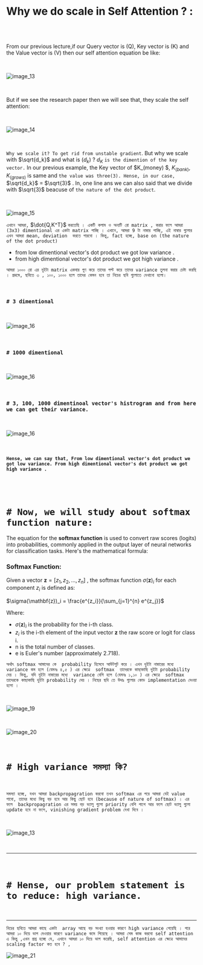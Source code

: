 
<br>
<br>

# Why we do scale in Self Attention ? : 

<br>
<br>

From our previous lecture,if our Query vector is (Q), Key vector is (K) and the Value vector is (V) then our self attention equation be like: 

<br>

![image_13](photo/image13.png)

<br>

But if we see the research paper then we will see that, they scale the self attention:

<br>

![image_14](photo/image14.png)

<br>

`Why we scale it? To get rid from unstable gradient`. But  why we scale with $\sqrt{d_k}$ and what is $(d_k)$ ? $d_K$ `is the dimention of the key vector.` In our previous example, the Key vector of $K_(money) $, $K_(bank)$, $K_(grows)$ is same and `the value was three(3). Hense, in our case,`  $\sqrt{d_k}$ = $\sqrt{3}$ . In, one line ans we can also said that we divide with  $\sqrt{3}$ beacuse of `the nature of the dot product`.

<br>

![image_15](photo/image15.png)


`এখানে আমরা,` $\dot{Q,K^T}$ `করতেছি । একটি কলাম ও অন্যটি রো matrix , করার ফলে আমরা (3x3) dimentional এর একটা matrix পাচ্ছি । এখানে, আমরা 9 টা নাম্বার পাচ্ছি, এই নাম্বার গুলোর এখন আমরা mean, deviation  করতে পারবো । কিন্তু, fact হচ্ছে, base on (the nature of the dot product)` 

- from low dimentional vector's dot product we got low variance .
- from high dimentional vector's dot product we got high variance .

`আমরা ১০০০ রো এর দুইটা matrix একবার গুণ করে তাদের পল্ট করে তাদের variance তুলনা করার চেষ্টা করছি । প্রথমে, ছবিতে ৩ , ১০০, ১০০০ হলে তাদের কেমন হবে তা নিচের ছবি গুলোতে দেখানো হলো।  `

<br>

### `# 3 dimentional`

<br>

![image_16](photo/image16.png)

<br>

### `# 1000 dimentional`

<br>

![image_16](photo/image17.png)

<br>

### `# 3, 100, 1000 dimentinoal vector's histrogram and from here we can get their variance.`

<br>

![image_16](photo/image18.png)

<br>

#### `Hense, we can say that, From low dimentional vector's dot product we got low variance. From high dimentional vector's dot product we got high variance .`

<br>
<br>

# `# Now, we will study about softmax function nature: `


The equation for the **softmax function** is used to convert raw scores (logits) into probabilities, commonly applied in the output layer of neural networks for classification tasks. Here's the mathematical formula:

### Softmax Function:

Given a vector  $\mathbf{z} = [z_1, z_2, ..., z_n]$ , the softmax function $\sigma(\mathbf{z})_i$ for each component $z_i$ is defined as:


$\sigma(\mathbf{z})_i = \frac{e^{z_i}}{\sum_{j=1}^{n} e^{z_j}}$

Where:
- $\sigma(\mathbf{z})_i$ is the probability for the i-th class.
- $z_i$ is the i-th element of the input vector $\mathbf{z}$ the raw score or logit for class i.
- n is the total number of classes.
- e is Euler's number (approximately 2.718).

` অর্থাৎ softmax আমাদের কে  probability হিসেবে আউটপুট করে । এখন দুইটা নাম্বারের মধ্যে  variance কম হলে (যেমনঃ ৪,৫ ) এর ক্ষেত্রে  softmax  তাদেরকে কাছাকাছি দুইটা probability দেয় । কিন্তু, যদি দুইটা নাম্বারের মধ্যে  variance বেশি হলে (যেমনঃ ১,১০ ) এর ক্ষেত্রে  softmax তাদেরকে কাছাকাছি দুইটা probability দেয় । নিছের ছবি তে উদাঃ গুলোর কোড implementation দেওয়া হলো । ` 

<br>

![image_19](photo/image19.png)

<br>

![image_20](photo/image20.png)

<br>


# `# High variance সমস্যা কি?`

<br>

`সমস্যা হচ্ছে, যখন আমরা backpropagration করবো তখন softmax এর পরে আমরা যেই value পাবো, তাদের মধ্যে কিছু বড় হবে আর কিছু ছোট হবে (because of nature of softmax) । এর ফলে  backpropagration এর সময় বড় ভ্যালু গুলো priority বেশি পাশে আর ফলে ছোট ভ্যালু গুলো update হবে না ফলে, vinishing gradient problem দেখা দিবে ।  `


<br>

![image_13](photo/image13.png)

<br>

---

<br>


# `# Hense, our problem statement is to reduce: high variance.`

<br>

---

`নিচের ছবিতে আমরা কাছে একটা  array আছে বড় সংখ্যা হওয়ার কারণে high variance পেয়েছি । পরে আমরা ১০ দিয়ে ভাগ দেওয়ার কারণে variance কমে গিয়েছে । আমরা সেম কাজ করবো self attention এ কিন্তু ,এখন প্রশ্ন হচ্ছে যে, এখানে আমরা ১০ দিয়ে ভাগ করেছি, self attention এর ক্ষেত্রে আমাদের scaling factor কত হবে ? ,  `

![image_21](photo/image21.png)



